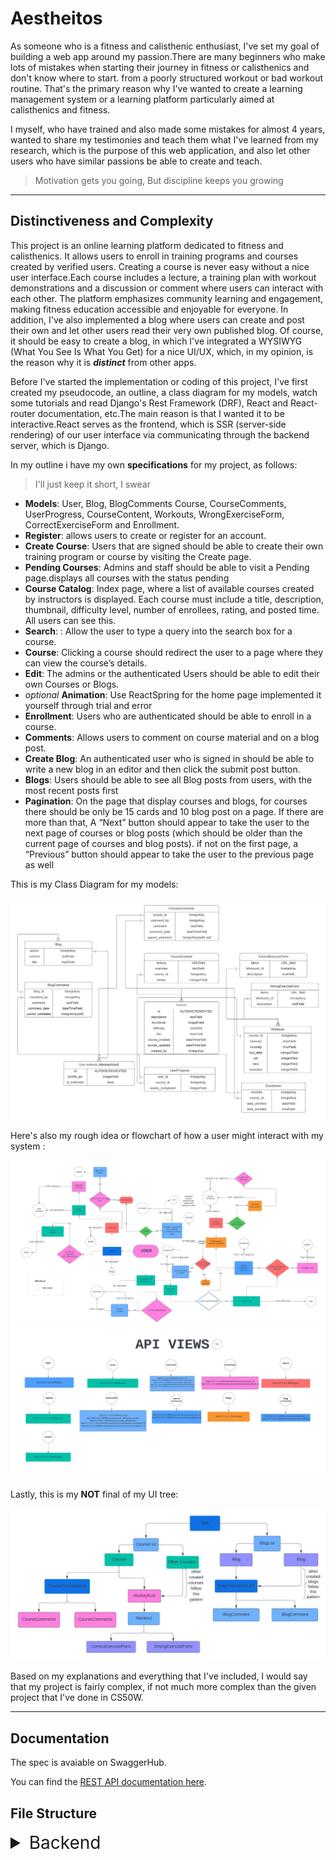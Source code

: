 # Aestheitos

As someone who is a fitness and calisthenic enthusiast, I've set my goal of building a web app around my passion.There are many beginners who make lots of mistakes when starting their journey in fitness or calisthenics and don't know where to start. from a poorly structured workout or bad workout routine. That's the primary reason why I've wanted to create a learning management system or a learning platform particularly aimed at calisthenics and fitness.

I myself, who have trained and also made some mistakes for almost 4 years, wanted to share my testimonies and teach them what I've learned from my research, which is the purpose of this web application, and also let other users who have similar passions be able to create and teach.

> Motivation gets you going, But discipline keeps you growing

---

## Distinctiveness and Complexity

This project is an online learning platform dedicated to fitness and calisthenics. It allows users to enroll in training programs and courses created by verified users. Creating a course is never easy without a nice user interface.Each course includes a lecture, a training plan with workout demonstrations and a discussion or comment where users can interact with each other. The platform emphasizes community learning and engagement, making fitness education accessible and enjoyable for everyone. In addition, I've also implemented a blog where users can create and post their own and let other users read their very own published blog. Of course, it should be easy to create a blog, in which I've integrated a WYSIWYG (What You See Is What You Get) for a nice UI/UX, which, in my opinion, is the reason why it is ***distinct*** from other apps.

Before I've started the implementation or coding of this project, I've first created my pseudocode, an outline, a class diagram for my models, watch some tutorials and read Django's Rest Framework (DRF), React and React-router documentation, etc.The main reason is that I wanted it to be interactive.React serves as the frontend, which is SSR (server-side rendering) of our user interface via communicating through the backend server, which is Django.

In my outline i have my own **specifications** for my project, as follows:

> I'll just keep it short, I swear

- **Models**: User, Blog, BlogComments Course, CourseComments, UserProgress, CourseContent, Workouts, WrongExerciseForm, CorrectExerciseForm and Enrollment.
- **Register**: allows users to create or register for an account.
- **Create Course**: Users that are signed should be able to create their own training program or course by visiting the Create page.
- **Pending Courses**: Admins and staff should be able to visit a Pending page.displays all courses with the status pending
- **Course Catalog**: Index page, where a list of available courses created by instructors is displayed. Each course must include a title, description, thumbnail, difficulty level, number of enrollees, rating, and posted time. All users can see this.
- **Search**: :  Allow the user to type a query into the search box for a course.
- **Course**: Clicking a course should redirect the user to a page where they can view the course’s details.
- **Edit**: The admins or the authenticated Users should be able to edit their own Courses or Blogs.
- *optional* **Animation**: Use ReactSpring for the home page implemented it yourself through trial and error
- **Enrollment**: Users who are authenticated should be able to enroll in a course.
- **Comments**: Allows users to comment on course material and on a blog post.
- **Create Blog**: An authenticated user who is signed in should be able to write a new blog in an editor and then click the submit post button.
- **Blogs**: Users should be able to see all Blog posts from users, with the most recent posts first
- **Pagination**: On the page that display courses and blogs, for courses there should be only be 15 cards and 10 blog post on a page. If there are more than that, A “Next” button should appear to take the user to the next page of courses or blog posts (which should be older than the current page of courses and blog posts). if not on the first page, a “Previous” button should appear to take the user to the previous page as well

This is my Class Diagram for my models:

![Class diagram of my Django model that i've created in lucidchart](/images/images/Capstone.jpeg)
  
Here's also my rough idea  or flowchart of how a user might interact with my system :

![Flowchart of my LMS that i've created in lucidchart](/images/images/APP%20FLOW%20-%20UI%20FLOW.jpeg)
![Flowchart of my LMS that i've created in lucidchart](/images/images/APP%20FLOW%20-%20UI%20FLOW-2.jpeg)

Lastly, this is my **NOT** final of my UI tree:

![UI TREE of my Frontend that i've created in lucidchart](/images/images/Capstone%20UI%20TREE%20-%20hiearchy%20(React).jpeg)

Based on my explanations and everything that I've included, I would say that my project is fairly complex, if not much more complex than the given project that I've done in CS50W.

---

## Documentation

The spec is avaiable on SwaggerHub.

You can find the [REST API documentation here](https://app.swaggerhub.com/apis-docs/jerichokunserrano_gmail.com/AestheitosLMS/1.0.0).

## File Structure

<!-- markdownlint-disable MD033 -->
<details>

<summary style="font-size: 2em"> Backend </summary>

The Django Rest Framework makes it easier for us to design an API for CRUD (Create, Read, Update and Delete) operations.

## learn app

```None
learn
├── __pycache__
├──  migrations
├──  __init__.py 
├──  .gitignore 
├──  admin.py
├──  apps.py 
├──  custom_serializer.py
├──  helpers.py
├──  models.py
├──  serializers.py
├──  test_api.py
├──  test_api2.py
├──  test_models.py
├──  urls.py
└──  views.py
```

### `.gitignore`

Tells Git don't track files in here to be pushed.

### `admin.py`

Register models for Django's admin interface

```python
# existing code

admin.site.register(User)
admin.site.register(UserProgress)
admin.site.register(Course)
admin.site.register(CourseContent)
admin.site.register(CourseRating)
admin.site.register(CourseComments)

# existing code
```

### `custom_serializer.py`

A mock or custom serializer that is only for documentation purposes ( django spectacular ).

```python
# existing code

class LoginCustomSerializer(serializers.ModelSerializer):
    class Meta:
        model = User
        fields = ["username", "password"]

# existing code
```

### `helpers.py`

Helper Functions for Authentication, Lookup, and Custom Mixin, which are just overriden methods (polymorphism) to be used for inheritance

```python
# existing code

def user_authentication(request):
    """
    Validating token for authentication purposes.
    Ensure that the user is logged in.

    return user instance
    """

    token = request.COOKIES.get("jwt")

    if not token:
        raise AuthenticationFailed("Unauthenticated!")

    try:
        payload = jwt.decode(token, key="secret", algorithms=["HS256"])
    except jwt.ExpiredSignatureError:
        raise AuthenticationFailed("Unauthenticated!")

    user = User.objects.filter(id=payload["id"]).first()

    return user

def is_valid_ownership(user, course_id):
    """
    we check if this course belongs to the instructor(creator of the course)
    """
    # existing code...

class CreateAPIMixin(CreateModelMixin):
    """
    Apply this mixin for APIView that requires authentication before creating
    This is to override exisitng create method (Polymorphism).
    """

    def perform_create(self, serializer):
        user = user_authentication(self.request)

        # checking for additional arguements i.e pk so that our method will be flexible/ resuable for different serializers
        parameters = inspect.signature(serializer.save_with_auth_user).parameters
        if "pk" in parameters:
            try:
                serializer.save_with_auth_user(user, self.kwargs["pk"])
            except KeyError:
                serializer.save_with_auth_user(user, None)
        else:
            serializer.save_with_auth_user(user)

# existing code
```

### `models.py`

Django Models, or entities in the database, also created a custom method such as

```python
delete_with_auth_user(self, user):
    # if instance is not created by user 
    # raises an authentication failed
```

for instances that were only deleted by their creator.

```python
# existing code

class User(AbstractUser):
    # existing code

# other code

class Course(models.Model):
    """
    Represents a course in the learning platform.
    """

    STATUS_CHOICES = [
        ("P", "Pending"),
        ("A", "Approved"),
        ("R", "Rejected"),
    ]

    DIFFICULTY_CHOICES = [
        ("BG", "Beginner"),
        ("IN", "Intermediate"),
        ("AD", "Advanced"),
    ]
    title = models.CharField(max_length=100)
    description = models.TextField()
    thumbnail = models.ImageField(upload_to="images/", null=True, blank=True)
    difficulty = models.CharField(max_length=2, choices=DIFFICULTY_CHOICES)
    course_created = models.DateTimeField(auto_now_add=True)
    course_updated = models.DateTimeField(auto_now_add=True)
    created_by = models.ForeignKey(
        "User", on_delete=models.CASCADE, related_name="creator"
    )
    status = models.CharField(max_length=1, choices=STATUS_CHOICES, default="P")

    def __str__(self):
        return f"( id: {self.id}) Course: {self.title}. By {self.created_by.username}"

    def delete_with_auth_user(self, user):
        if self.created_by != user:
            raise AuthenticationFailed("Not allowed to delete")
        self.delete()

    def course_rating_average(self):
        return self.course_rating.aggregate(Avg('rating'))['rating__avg']

# existing code

```

### `serializers.py`

> Serializers allow complex data such as querysets and model instances to be converted to native Python datatypes that can then be easily rendered into JSON, XML or other content types. Serializers also provide deserialization, allowing parsed data to be converted back into complex types, after first validating the incoming data.
> The ModelSerializer class provides a shortcut that lets you automatically create a Serializer class with fields that correspond to the Model fields. - [**Django Rest Framework**](https://www.django-rest-framework.org/api-guide/serializers/#modelserializer)

In addition, I have created my own save method, which is similar to the delete method in `models.py`, i.e.

```python
def save_with_auth_user(self, user, pk, update=False):

    if self.instance.course.created_by != user:
        raise AuthenticationFailed("Not allowed to modify")
    self.save()
```

An example is that before saving the data, the function will first check if this instance belongs to the user and raise an authentication failure if not.

```python
# existing code

class UserSerializer(ModelSerializer):
    class Meta:
        model = User
        fields = "__all__"
        extra_kwargs = {"password": {"write_only": True}}

    # hashes password
    def create(self, validated_data):
        password = validated_data.pop("password", None)
        instance = self.Meta.model(**validated_data)
        if password is not None:
            instance.set_password(password)
        instance.save()
        return instance

# other code

class CourseSerializer(ModelSerializer):
    average_rating = serializers.SerializerMethodField()
    class Meta:
        model = Course
        fields = "__all__"
        read_only_fields = ["created_by"]

    def save_with_auth_user(self, user, pk, update=False):

        if update:

            if "status" in self.validated_data and not user.is_staff:
                raise AuthenticationFailed("Only staff can change the status")

            if not user.is_superuser and self.instance.created_by != user:
                raise AuthenticationFailed("Not allowed to modify")

            self.save()
            return
        self.save(created_by=user)

    def get_average_rating(self, obj) -> float:
        return obj.course_rating_average()

# existing code
```

### `test_api.py`

Client testing is an important part of ensuring clients are able to perform certain operations.
This file contains test cases. utilizing the [DRF's API test cases](https://www.django-rest-framework.org/api-guide/testing/#api-test-cases)

```python
# existing code

class RegisterAPITestCase(APITestCase):
    def test_create_account(self):
        """
        Ensure we can create a new account object.
        """

# other code

class CourseDetailAPITestCase(APITestCase):

    def setUp(self):
        user = User.objects.create_user(username="testuser", password="secret")
        Course.objects.create(
            title="set up",
            description="nothing",
            difficulty="BG",
            thumbnail="images/images/skillz.jpg",
            created_by=user,
        )
        # exisitng code...

     def test_retrieve_course(self):
        """
        Ensure we can retreive a course instance
        """

        client = APIClient(enforce_csrf_checks=True)
        response1 = client.get(reverse("learn:course-detail", args=[1]))
        response2 = client.get(reverse("learn:course-detail", args=[2]))
        response3 = client.get(reverse("learn:course-detail", args=[3]))
        self.assertEqual(response1.status_code, status.HTTP_200_OK)
        self.assertEqual(response2.status_code, status.HTTP_200_OK)
        self.assertEqual(response3.status_code, status.HTTP_404_NOT_FOUND)

    def test_update_course(self):
        """
        Ensure we can update a course instance
        """

        # test update instance with unauthenticated client
        response = self.unauthenticated_client.put(
            reverse("learn:course-detail", args=[1]),
            {
                "title": "test unauth",
                "description": "test unauth",
                "difficulty": "AD",
            },
            format="json",
        )
        self.assertEqual(response.status_code, status.HTTP_403_FORBIDDEN)
    
    # existing code
```

### `test_api2.py`

This is just an extension for ```test_api.py```, which continues the remaining API testing.

```python
# exisiting code

class BlogListAPITestCase(APITestCase):

    def setUp(self):
        self.user = User.objects.create_user(username="testuser", password="secret")
        self.user_2 = User.objects.create_user(username="testuser2", password="secret")

        Blog.objects.create(
            title="test blog",
            content="idk there's no content yet lorem ipsum blah blah blah blah blah blah",
            author=self.user,
        )

        self.authenticated_client = APIClient(enforce_csrf_checks=True)
        self.authenticated_client_2 = APIClient(enforce_csrf_checks=True)
        self.unauthenticated_client = APIClient(enforce_csrf_checks=True)

        # existing code....

    def test_retrieve_blog_list(self):
    """
    Ensure we can retrieve list of blogs
    """
    client = APIClient(enforce_csrf_checks=True)

    response = client.get(reverse("learn:blog-list"))

    self.assertEqual(response.status_code, status.HTTP_200_OK)
    self.assertEqual(len(response.data), 1)
    self.assertIn("test", response.data[0]["title"])

# existing code
```

### `test_models.py`

Django Testing: Ensure that Django models or databases work correctly as intended using assertions.

```python
# other code

class EnrollmentTestCase(TestCase):
    def setUp(self):
        self.user = User.objects.create(username="testuser")
        self.user2 = User.objects.create(username="testuser123")

        self.course = Course.objects.create(title="Test Course", created_by=self.user)
        self.enrollment = Enrollment.objects.create(user=self.user2, course=self.course)

    def test_user_enrollment(self):
        self.assertEqual(self.enrollment.user, self.user2)

    def test_course_enrollment(self):
        self.assertEqual(self.enrollment.course, self.course)

    def test_date_enrolled(self):
        self.assertIsInstance(self.enrollment.date_enrolled, datetime)

    def test_related_names(self):
        self.assertIn(self.enrollment, self.user2.enrollee.all())
        self.assertIn(self.enrollment, self.course.enrolled.all())

    def test_enrollment_without_user(self):
        with self.assertRaises(IntegrityError):
            Enrollment.objects.create(user=None, course=self.course)

    def test_enrollment_without_course(self):
        with self.assertRaises(IntegrityError):
            Enrollment.objects.create(user=self.user2, course=None)

# existing code
```

### `urls.py`

This contains all of our endpoints for the generic views that are in the ```views.py```.
The as_view():
> Store the original class on the view function.
>This allows us to discover information about the view when we do URL reverse lookups. Used for breadcrumb generation.

In simpler terms, the as_view() method is used with class-based views. This method converts a class into a view function that can be called when processing a request.

```python
# existing code

app_name = "learn"
urlpatterns = [

    # API CALLS
    path("register", RegisterView.as_view(), name="register"),
    path("login", LoginView.as_view(), name="login"),
    path("logout", LogoutView.as_view(), name="logout"),
    path("user/courses/progress", UserProgressList.as_view(), name="progress-list"),
    path("user/course/<int:pk>/progress", UserProgressDetail.as_view(), name="progress-detail"),
    path('courses', CourseList.as_view(), name='course-list'),
    path('course/<int:pk>/rate', CourseRatingView.as_view(), name="course-rating"),
    path('course/<int:pk>', CourseDetail.as_view(), name='course-detail'),
    path('course/<int:pk>/course-content', CourseContentDetail.as_view(), name='course-content'),
    path('workouts/course/<int:pk>', WorkoutList.as_view(), name="course-workout-list"),
    path('workout/<int:pk>/course', WorkoutDetail.as_view(), name="course-workout-detail"),
    # other route

]
```

### `views.py`

Last but not least, well, it's the main dish of our backend.
I've started coding with APIView, but I was repeating myself with the same operation for CRUD, and the code was very verbose, as it was very tedious to do.
in which I've decided to refactor it and use generic views as they are perfect for the CRUD pattern and applying the DRY (Don't Repeat Yourself) principle. though some exceptions are the register, login, and logout.

```python

class RegisterView(APIView):
    """
    Creates a newly Account
    """
    @extend_schema(request=UserSerializer, responses=UserSerializer)
    def post(self, request):
        serializer = UserSerializer(data=request.data)
        serializer.is_valid(raise_exception=True)
        serializer.save()
        return Response(serializer.data)

# other code

class CourseList(CreateAPIMixin, generics.ListCreateAPIView):
    """
    List all courses, or create a new course.
    """

    serializer_class = CourseSerializer
    queryset = Course.objects.all()


class CourseDetail(
    UpdateAPIMixin, DeleteAPIMixin, generics.RetrieveUpdateDestroyAPIView
):
    """
    Retrieve, update or delete a course instance
    """

    queryset = Course.objects.all()
    serializer_class = CourseSerializer

# existing code
```

</details>

